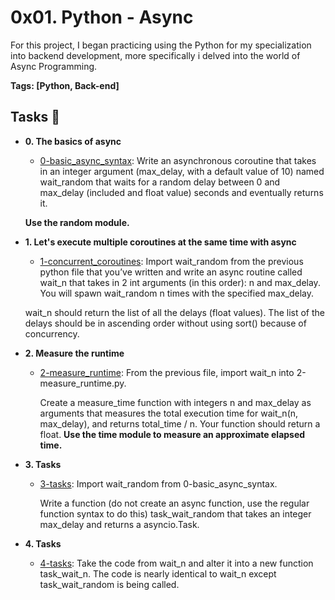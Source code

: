 #  0x01. Python - Async 

For this project, I began practicing using the Python for my specialization into backend development, more specifically i delved into the world of Async Programming.

**Tags: [Python, Back-end]**

## Tasks :page_with_curl:

* **0. The basics of async**
  * [0-basic_async_syntax](./0-basic_async_syntax.py): Write an asynchronous coroutine that takes in an integer argument (max_delay, with a default value of 10) named wait_random that waits for a random delay between 0 and max_delay (included and float value) seconds and eventually returns it.

  **Use the random module.**



* **1. Let's execute multiple coroutines at the same time with async**
    * [1-concurrent_coroutines](./1-concurrent_coroutines.py): Import wait_random from the previous python file that you’ve written and write an async routine called wait_n that takes in 2 int arguments (in this order): n and max_delay. You will spawn wait_random n times with the specified max_delay.

    wait_n should return the list of all the delays (float values). The list of the delays should be in ascending order without using sort() because of concurrency.



* **2. Measure the runtime**
  * [2-measure_runtime](./2-measure_runtime.py): From the previous file,   import wait_n into 2-measure_runtime.py.

    Create a measure_time function with integers n and max_delay as arguments that measures the total execution time for wait_n(n, max_delay), and returns total_time / n. Your function should return a float.
    **Use the time module to measure an approximate elapsed time.**



* **3. Tasks**
  * [3-tasks](./3-tasks.py): Import wait_random from 0-basic_async_syntax.

    Write a function (do not create an async function, use the regular function syntax to do this) task_wait_random that takes an integer max_delay and returns a asyncio.Task.


* **4. Tasks**
  * [4-tasks](./4-tasks.py): Take the code from wait_n and alter it into a new function task_wait_n. The code is nearly identical to wait_n except task_wait_random is being called.